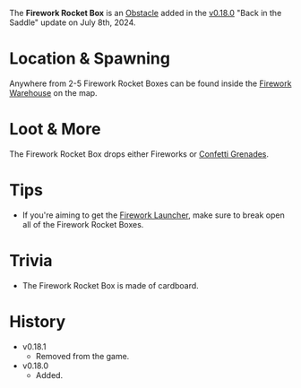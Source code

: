 <Stub/>
<Event/>

The **Firework Rocket Box** is an [Obstacle](/obstacles) added in the [v0.18.0](https://github.com/HasangerGames/suroi/releases/tag/v0.18.0) "Back in the Saddle" update on July 8th, 2024.

# Location & Spawning

Anywhere from 2-5 Firework Rocket Boxes can be found inside the [Firework Warehouse](/buildings/firework_warehouse) on the map.

# Loot & More

The Firework Rocket Box drops either Fireworks or [Confetti Grenades](/weapons/throwables/confetti_grenade).

# Tips

- If you're aiming to get the [Firework Launcher](/weapons/guns/firework_launcher), make sure to break open all of the Firework Rocket Boxes.

# Trivia

- The Firework Rocket Box is made of cardboard.

# History

- v0.18.1
  - Removed from the game.
- v0.18.0
  - Added.
